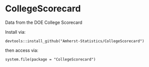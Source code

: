 # CollegeScorecard
Data from the DOE College Scorecard 

Install via:

`devtools::install_github("Amherst-Statistics/CollegeScorecard")`

then access via:

`system.file(package = "CollegeScorecard")`
